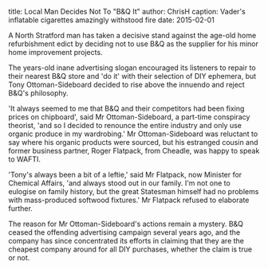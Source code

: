 title: Local Man Decides Not To "B&Q It"
author: ChrisH
caption: Vader's inflatable cigarettes amazingly withstood fire
date: 2015-02-01

<p>A North Stratford man has taken a decisive stand against the age-old home refurbishment edict by deciding not to use B&amp;Q as the supplier for his minor home improvement projects.</p>
<p>
The years-old inane advertising slogan encouraged its listeners to repair to their nearest B&Q store and 'do it' with their selection of DIY ephemera, but Tony Ottoman-Sideboard decided to rise above the innuendo and reject B&Q's philosophy.</p><p>
'It always seemed to me that B&Q and their competitors had been fixing prices on chipboard', said Mr Ottoman-Sideboard, a part-time conspiracy theorist, 'and so I decided to renounce the entire industry and only use organic produce in my wardrobing.' Mr Ottoman-Sideboard was reluctant to say where his organic products were sourced, but his estranged cousin and former business partner, Roger Flatpack, from Cheadle, was happy to speak to WAFTI.</p><p>
'Tony's always been a bit of a leftie,' said Mr Flatpack, now Minister for Chemical Affairs, 'and always stood out in our family. I'm not one to eulogise on family history, but the great Statesman himself had no problems with mass-produced softwood fixtures.' Mr Flatpack refused to elaborate further.</p><p>
The reason for Mr Ottoman-Sideboard's actions remain a mystery. B&Q ceased the offending advertising campaign several years ago, and the company has since concentrated its efforts in claiming that they are the cheapest company around for all DIY purchases, whether the claim is true or not.</p>
